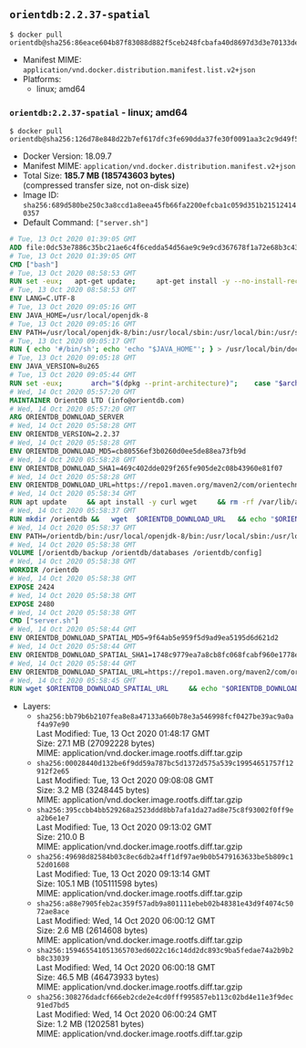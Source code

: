 ## `orientdb:2.2.37-spatial`

```console
$ docker pull orientdb@sha256:86eace604b87f83088d882f5ceb248fcbafa40d8697d3d3e70133dea5bb4f40b
```

-	Manifest MIME: `application/vnd.docker.distribution.manifest.list.v2+json`
-	Platforms:
	-	linux; amd64

### `orientdb:2.2.37-spatial` - linux; amd64

```console
$ docker pull orientdb@sha256:126d78e848d22b7ef617dfc3fe690dda37fe30f0091aa3c2c9d49f5a39f1183d
```

-	Docker Version: 18.09.7
-	Manifest MIME: `application/vnd.docker.distribution.manifest.v2+json`
-	Total Size: **185.7 MB (185743603 bytes)**  
	(compressed transfer size, not on-disk size)
-	Image ID: `sha256:689d580be250c3a8ccd1a8eea45fb66fa2200efcba1c059d351b215124140357`
-	Default Command: `["server.sh"]`

```dockerfile
# Tue, 13 Oct 2020 01:39:05 GMT
ADD file:0dc53e7886c35bc21ae6c4f6cedda54d56ae9c9e9cd367678f1a72e68b3c43d4 in / 
# Tue, 13 Oct 2020 01:39:05 GMT
CMD ["bash"]
# Tue, 13 Oct 2020 08:58:53 GMT
RUN set -eux; 	apt-get update; 	apt-get install -y --no-install-recommends 		ca-certificates p11-kit 	; 	rm -rf /var/lib/apt/lists/*
# Tue, 13 Oct 2020 08:58:53 GMT
ENV LANG=C.UTF-8
# Tue, 13 Oct 2020 09:05:16 GMT
ENV JAVA_HOME=/usr/local/openjdk-8
# Tue, 13 Oct 2020 09:05:16 GMT
ENV PATH=/usr/local/openjdk-8/bin:/usr/local/sbin:/usr/local/bin:/usr/sbin:/usr/bin:/sbin:/bin
# Tue, 13 Oct 2020 09:05:17 GMT
RUN { echo '#/bin/sh'; echo 'echo "$JAVA_HOME"'; } > /usr/local/bin/docker-java-home && chmod +x /usr/local/bin/docker-java-home && [ "$JAVA_HOME" = "$(docker-java-home)" ]
# Tue, 13 Oct 2020 09:05:18 GMT
ENV JAVA_VERSION=8u265
# Tue, 13 Oct 2020 09:05:44 GMT
RUN set -eux; 		arch="$(dpkg --print-architecture)"; 	case "$arch" in 		amd64 | i386:x86-64) downloadUrl=https://github.com/AdoptOpenJDK/openjdk8-upstream-binaries/releases/download/jdk8u265-b01/OpenJDK8U-jdk_x64_linux_8u265b01.tar.gz ;; 		*) echo >&2 "error: unsupported architecture: '$arch'"; exit 1 ;; 	esac; 		savedAptMark="$(apt-mark showmanual)"; 	apt-get update; 	apt-get install -y --no-install-recommends 		dirmngr 		gnupg 		wget 	; 	rm -rf /var/lib/apt/lists/*; 		wget -O openjdk.tgz.asc "$downloadUrl.sign"; 	wget -O openjdk.tgz "$downloadUrl" --progress=dot:giga; 		export GNUPGHOME="$(mktemp -d)"; 	gpg --batch --keyserver ha.pool.sks-keyservers.net --keyserver-options no-self-sigs-only --recv-keys CA5F11C6CE22644D42C6AC4492EF8D39DC13168F; 	gpg --batch --keyserver ha.pool.sks-keyservers.net --recv-keys EAC843EBD3EFDB98CC772FADA5CD6035332FA671; 	gpg --batch --list-sigs --keyid-format 0xLONG CA5F11C6CE22644D42C6AC4492EF8D39DC13168F 		| tee /dev/stderr 		| grep '0xA5CD6035332FA671' 		| grep 'Andrew Haley'; 	gpg --batch --verify openjdk.tgz.asc openjdk.tgz; 	gpgconf --kill all; 	rm -rf "$GNUPGHOME"; 		mkdir -p "$JAVA_HOME"; 	tar --extract 		--file openjdk.tgz 		--directory "$JAVA_HOME" 		--strip-components 1 		--no-same-owner 	; 	rm openjdk.tgz*; 			apt-mark auto '.*' > /dev/null; 	[ -z "$savedAptMark" ] || apt-mark manual $savedAptMark > /dev/null; 	apt-get purge -y --auto-remove -o APT::AutoRemove::RecommendsImportant=false; 		{ 		echo '#!/usr/bin/env bash'; 		echo 'set -Eeuo pipefail'; 		echo 'if ! [ -d "$JAVA_HOME" ]; then echo >&2 "error: missing JAVA_HOME environment variable"; exit 1; fi'; 		echo 'cacertsFile=; for f in "$JAVA_HOME/lib/security/cacerts" "$JAVA_HOME/jre/lib/security/cacerts"; do if [ -e "$f" ]; then cacertsFile="$f"; break; fi; done'; 		echo 'if [ -z "$cacertsFile" ] || ! [ -f "$cacertsFile" ]; then echo >&2 "error: failed to find cacerts file in $JAVA_HOME"; exit 1; fi'; 		echo 'trust extract --overwrite --format=java-cacerts --filter=ca-anchors --purpose=server-auth "$cacertsFile"'; 	} > /etc/ca-certificates/update.d/docker-openjdk; 	chmod +x /etc/ca-certificates/update.d/docker-openjdk; 	/etc/ca-certificates/update.d/docker-openjdk; 		find "$JAVA_HOME/lib" -name '*.so' -exec dirname '{}' ';' | sort -u > /etc/ld.so.conf.d/docker-openjdk.conf; 	ldconfig; 		javac -version; 	java -version
# Wed, 14 Oct 2020 05:57:20 GMT
MAINTAINER OrientDB LTD (info@orientdb.com)
# Wed, 14 Oct 2020 05:57:20 GMT
ARG ORIENTDB_DOWNLOAD_SERVER
# Wed, 14 Oct 2020 05:58:28 GMT
ENV ORIENTDB_VERSION=2.2.37
# Wed, 14 Oct 2020 05:58:28 GMT
ENV ORIENTDB_DOWNLOAD_MD5=cb80556ef3b0260d0ee5de88ea73fb9d
# Wed, 14 Oct 2020 05:58:28 GMT
ENV ORIENTDB_DOWNLOAD_SHA1=469c402dde029f265fe905de2c08b43960e81f07
# Wed, 14 Oct 2020 05:58:28 GMT
ENV ORIENTDB_DOWNLOAD_URL=https://repo1.maven.org/maven2/com/orientechnologies/orientdb-community/2.2.37/orientdb-community-2.2.37.tar.gz
# Wed, 14 Oct 2020 05:58:34 GMT
RUN apt update     && apt install -y curl wget     && rm -rf /var/lib/apt/lists/*
# Wed, 14 Oct 2020 05:58:37 GMT
RUN mkdir /orientdb &&   wget  $ORIENTDB_DOWNLOAD_URL   && echo "$ORIENTDB_DOWNLOAD_MD5 *orientdb-community-$ORIENTDB_VERSION.tar.gz" | md5sum -c -   && echo "$ORIENTDB_DOWNLOAD_SHA1 *orientdb-community-$ORIENTDB_VERSION.tar.gz" | sha1sum -c -   && tar -xvzf orientdb-community-$ORIENTDB_VERSION.tar.gz -C /orientdb --strip-components=1   && rm orientdb-community-$ORIENTDB_VERSION.tar.gz   && rm -rf /orientdb/databases/*
# Wed, 14 Oct 2020 05:58:37 GMT
ENV PATH=/orientdb/bin:/usr/local/openjdk-8/bin:/usr/local/sbin:/usr/local/bin:/usr/sbin:/usr/bin:/sbin:/bin
# Wed, 14 Oct 2020 05:58:38 GMT
VOLUME [/orientdb/backup /orientdb/databases /orientdb/config]
# Wed, 14 Oct 2020 05:58:38 GMT
WORKDIR /orientdb
# Wed, 14 Oct 2020 05:58:38 GMT
EXPOSE 2424
# Wed, 14 Oct 2020 05:58:38 GMT
EXPOSE 2480
# Wed, 14 Oct 2020 05:58:38 GMT
CMD ["server.sh"]
# Wed, 14 Oct 2020 05:58:44 GMT
ENV ORIENTDB_DOWNLOAD_SPATIAL_MD5=9f64ab5e959f5d9ad9ea5195d6d621d2
# Wed, 14 Oct 2020 05:58:44 GMT
ENV ORIENTDB_DOWNLOAD_SPATIAL_SHA1=1748c9779ea7a8cb8fc068fcabf960e1778e8a19
# Wed, 14 Oct 2020 05:58:44 GMT
ENV ORIENTDB_DOWNLOAD_SPATIAL_URL=https://repo1.maven.org/maven2/com/orientechnologies/orientdb-spatial/2.2.37/orientdb-spatial-2.2.37-dist.jar
# Wed, 14 Oct 2020 05:58:45 GMT
RUN wget $ORIENTDB_DOWNLOAD_SPATIAL_URL     && echo "$ORIENTDB_DOWNLOAD_SPATIAL_MD5 *orientdb-spatial-$ORIENTDB_VERSION-dist.jar" | md5sum -c -     && echo "$ORIENTDB_DOWNLOAD_SPATIAL_SHA1 *orientdb-spatial-$ORIENTDB_VERSION-dist.jar" | sha1sum -c -     && mv orientdb-spatial-*-dist.jar /orientdb/lib/
```

-	Layers:
	-	`sha256:bb79b6b2107fea8e8a47133a660b78e3a546998fcf0427be39ac9a0af4a97e90`  
		Last Modified: Tue, 13 Oct 2020 01:48:17 GMT  
		Size: 27.1 MB (27092228 bytes)  
		MIME: application/vnd.docker.image.rootfs.diff.tar.gzip
	-	`sha256:00028440d132be6f9dd59a787bc5d1372d575a539c19954651757f12912f2e65`  
		Last Modified: Tue, 13 Oct 2020 09:08:08 GMT  
		Size: 3.2 MB (3248445 bytes)  
		MIME: application/vnd.docker.image.rootfs.diff.tar.gzip
	-	`sha256:395ccbb4bb529268a2523ddd8bb7afa1da27ad8e75c8f93002f0ff9ea2b6e1e7`  
		Last Modified: Tue, 13 Oct 2020 09:13:02 GMT  
		Size: 210.0 B  
		MIME: application/vnd.docker.image.rootfs.diff.tar.gzip
	-	`sha256:49698d82584b03c8ec6db2a4ff1df97ae9b0b5479163633be5b809c152d01608`  
		Last Modified: Tue, 13 Oct 2020 09:13:14 GMT  
		Size: 105.1 MB (105111598 bytes)  
		MIME: application/vnd.docker.image.rootfs.diff.tar.gzip
	-	`sha256:a88e7905feb2ac359f57adb9a801111ebeb02b48381e43d9f4074c5072ae8ace`  
		Last Modified: Wed, 14 Oct 2020 06:00:12 GMT  
		Size: 2.6 MB (2614608 bytes)  
		MIME: application/vnd.docker.image.rootfs.diff.tar.gzip
	-	`sha256:159465541051365703ed6022c16c14dd2dc893c9ba5fedae74a2b9b2b8c33039`  
		Last Modified: Wed, 14 Oct 2020 06:00:18 GMT  
		Size: 46.5 MB (46473933 bytes)  
		MIME: application/vnd.docker.image.rootfs.diff.tar.gzip
	-	`sha256:308276dadcf666eb2cde2e4cd0fff995857eb113c02bd4e11e3f9dec91ed7bd5`  
		Last Modified: Wed, 14 Oct 2020 06:00:24 GMT  
		Size: 1.2 MB (1202581 bytes)  
		MIME: application/vnd.docker.image.rootfs.diff.tar.gzip
